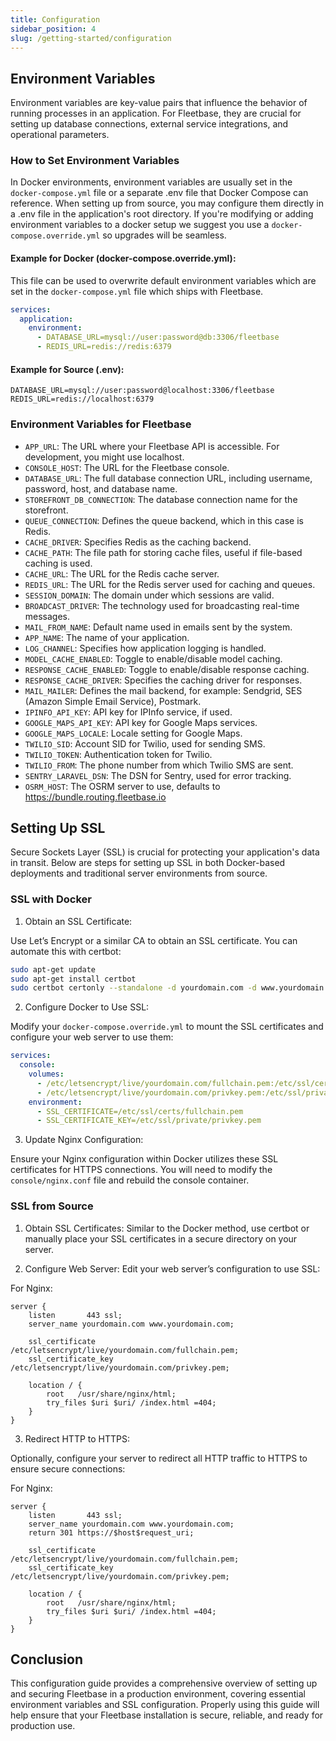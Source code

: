 ```yaml
---
title: Configuration
sidebar_position: 4
slug: /getting-started/configuration
---
```


## Environment Variables

Environment variables are key-value pairs that influence the behavior of running processes in an application. For Fleetbase, they are crucial for setting up database connections, external service integrations, and operational parameters.

### How to Set Environment Variables

In Docker environments, environment variables are usually set in the `docker-compose.yml` file or a separate .env file that Docker Compose can reference. When setting up from source, you may configure them directly in a .env file in the application's root directory. If you're modifying or adding environment variables to a docker setup we suggest you use a `docker-compose.override.yml` so upgrades will be seamless.

#### Example for Docker (docker-compose.override.yml):

This file can be used to overwrite default environment variables which are set in the `docker-compose.yml` file which ships with Fleetbase.

```yaml
services:
  application:
    environment:
      - DATABASE_URL=mysql://user:password@db:3306/fleetbase
      - REDIS_URL=redis://redis:6379
```

#### Example for Source (.env):

```plaintext
DATABASE_URL=mysql://user:password@localhost:3306/fleetbase
REDIS_URL=redis://localhost:6379
```

### Environment Variables for Fleetbase

- `APP_URL`: The URL where your Fleetbase API is accessible. For development, you might use localhost.
- `CONSOLE_HOST`: The URL for the Fleetbase console.
- `DATABASE_URL`: The full database connection URL, including username, password, host, and database name.
- `STOREFRONT_DB_CONNECTION`: The database connection name for the storefront.
- `QUEUE_CONNECTION`: Defines the queue backend, which in this case is Redis.
- `CACHE_DRIVER`: Specifies Redis as the caching backend.
- `CACHE_PATH`: The file path for storing cache files, useful if file-based caching is used.
- `CACHE_URL`: The URL for the Redis cache server.
- `REDIS_URL`: The URL for the Redis server used for caching and queues.
- `SESSION_DOMAIN`: The domain under which sessions are valid.
- `BROADCAST_DRIVER`: The technology used for broadcasting real-time messages.
- `MAIL_FROM_NAME`: Default name used in emails sent by the system.
- `APP_NAME`: The name of your application.
- `LOG_CHANNEL`: Specifies how application logging is handled.
- `MODEL_CACHE_ENABLED`: Toggle to enable/disable model caching.
- `RESPONSE_CACHE_ENABLED`: Toggle to enable/disable response caching.
- `RESPONSE_CACHE_DRIVER`: Specifies the caching driver for responses.
- `MAIL_MAILER`: Defines the mail backend, for example: Sendgrid, SES (Amazon Simple Email Service), Postmark.
- `IPINFO_API_KEY`: API key for IPInfo service, if used.
- `GOOGLE_MAPS_API_KEY`: API key for Google Maps services.
- `GOOGLE_MAPS_LOCALE`: Locale setting for Google Maps.
- `TWILIO_SID`: Account SID for Twilio, used for sending SMS.
- `TWILIO_TOKEN`: Authentication token for Twilio.
- `TWILIO_FROM`: The phone number from which Twilio SMS are sent.
- `SENTRY_LARAVEL_DSN`: The DSN for Sentry, used for error tracking.
- `OSRM_HOST`: The OSRM server to use, defaults to https://bundle.routing.fleetbase.io

## Setting Up SSL

Secure Sockets Layer (SSL) is crucial for protecting your application's data in transit. Below are steps for setting up SSL in both Docker-based deployments and traditional server environments from source.

### SSL with Docker

1. Obtain an SSL Certificate:

Use Let’s Encrypt or a similar CA to obtain an SSL certificate. You can automate this with certbot:

```bash
sudo apt-get update
sudo apt-get install certbot
sudo certbot certonly --standalone -d yourdomain.com -d www.yourdomain.com
```

2. Configure Docker to Use SSL:

Modify your `docker-compose.override.yml` to mount the SSL certificates and configure your web server to use them:

```yaml
services:
  console:
    volumes:
      - /etc/letsencrypt/live/yourdomain.com/fullchain.pem:/etc/ssl/certs/fullchain.pem
      - /etc/letsencrypt/live/yourdomain.com/privkey.pem:/etc/ssl/private/privkey.pem
    environment:
      - SSL_CERTIFICATE=/etc/ssl/certs/fullchain.pem
      - SSL_CERTIFICATE_KEY=/etc/ssl/private/privkey.pem
```

3. Update Nginx Configuration:

Ensure your Nginx configuration within Docker utilizes these SSL certificates for HTTPS connections. You will need to modify the `console/nginx.conf` file and rebuild the console container.

### SSL from Source

1. Obtain SSL Certificates:
Similar to the Docker method, use certbot or manually place your SSL certificates in a secure directory on your server.

2. Configure Web Server:
Edit your web server’s configuration to use SSL:

For Nginx:

```nginx
server {
    listen       443 ssl;
    server_name yourdomain.com www.yourdomain.com;

    ssl_certificate /etc/letsencrypt/live/yourdomain.com/fullchain.pem;
    ssl_certificate_key /etc/letsencrypt/live/yourdomain.com/privkey.pem;

    location / {
        root   /usr/share/nginx/html;
        try_files $uri $uri/ /index.html =404;
    }
}
```

3. Redirect HTTP to HTTPS:

Optionally, configure your server to redirect all HTTP traffic to HTTPS to ensure secure connections:

For Nginx:

```nginx
server {
    listen       443 ssl;
    server_name yourdomain.com www.yourdomain.com;
    return 301 https://$host$request_uri;

    ssl_certificate /etc/letsencrypt/live/yourdomain.com/fullchain.pem;
    ssl_certificate_key /etc/letsencrypt/live/yourdomain.com/privkey.pem;

    location / {
        root   /usr/share/nginx/html;
        try_files $uri $uri/ /index.html =404;
    }
}
```

## Conclusion
This configuration guide provides a comprehensive overview of setting up and securing Fleetbase in a production environment, covering essential environment variables and SSL configuration. Properly using this guide will help ensure that your Fleetbase installation is secure, reliable, and ready for production use.